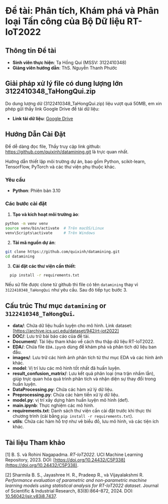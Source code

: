 # Đề tài: Phân tích, Khám phá và Phân loại Tấn công của Bộ Dữ liệu RT-IoT2022

## Thông tin Đề tài

- **Sinh viên thực hiện**: Tạ Hồng Quí (MSSV: 3122410348)  
- **Giảng viên hướng dẫn**: ThS. Nguyễn Thanh Phước  

## Giải pháp xử lý file có dung lượng lớn 3122410348_TaHongQui.zip

Do dung lượng dữ (3122410348_TaHongQui.zip) liệu vượt quá 50MB, em xin phép gửi thầy link Google Drive để tải dữ liệu:  
- **Link tải dữ liệu**: [Google Drive](https://drive.google.com/drive/folders/1DsrS40BxXw6Ae5dPOLk1_oi5auzHWjDB?usp=sharing)

## Hướng Dẫn Cài Đặt
Để dễ dàng đọc file, Thầy truy cập link github: https://github.com/quixinh/datamining.git là trực quan nhất. 

Hướng dẫn thiết lập môi trường dự án, bao gồm Python, scikit-learn, TensorFlow, PyTorch và các thư viện phụ thuộc khác.

### Yêu cầu
- **Python**: Phiên bản 3.10

### Các bước cài đặt

1. **Tạo và kích hoạt môi trường ảo**:
  ```bash
  python -m venv venv
  source venv/bin/activate  # Trên macOS/Linux
  venv\Scripts\activate     # Trên Windows
  ```
2. **Tải mã nguồn dự án**:
  ```bash
  git clone https://github.com/quixinh/datamining.git
  cd datamining
  ```
3. **Cài đặt các thư viện cần thiết**:
  ```bash
    pip install -r requirements.txt
  ```
Nếu sử file được clone từ github thì file có tên `datamining` thay vì `3122410348_TaHongQui` như yêu cầu. Sau đó tiếp tục bước 3.
## Cấu trúc Thư mục `datamining` or `3122410348_TaHongQui`.  

- **data/**: Chứa dữ liệu huấn luyện cho mô hình. Link dataset: [https://archive.ics.uci.edu/dataset/942/rt-iot2022]
- **DOC/**: Lưu trữ bài báo cáo của đề tài.  
- **Document/**: Tài liệu tham khảo về cách thu thập dữ liệu RT-IoT2022.  
- **EDA/**: Chứa file `EDA.ipynb` dùng để khám phá và phân tích dữ liệu ban đầu.  
- **images/**: Lưu trữ các hình ảnh phân tích từ thư mục EDA và các hình ảnh khác.  
- **model**: Vị trí lưu các mô hình tốt nhất đã huấn luyện.  
- **result_confusion_matrix/**: Lưu kết quả phân loại (ma trận nhầm lẫn), giúp trực quan hóa quá trình phân tích và nhận diện sự thay đổi trong huấn luyện.  
- **DataProcessing.py**: Chứa các hàm xử lý dữ liệu.  
- **Preprocessing.py**: Chứa các hàm tiền xử lý dữ liệu. 
- **model.py**: vị trí xây dựng hàm huấn luyện mô hình (def).  
- **main.ipynb**: Thực nghiệm các mô hình.   
- **requirements.txt**: Danh sách thư viện cần cài đặt trước khi thực thi chương trình (cài bằng `pip install -r requirements.txt`).  
- **utils**: Chứa các hàm hỗ trợ như vẽ biểu đồ, lưu mô hình, và các tiện ích khác.  

## Tài liệu Tham khảo

[1] B. S. và Rohini Nagapadma. *RT-IoT2022*. UCI Machine Learning Repository, 2023. DOI: [https://doi.org/10.24432/C5P338](https://doi.org/10.24432/C5P338).  

[2] Sharmila B. S., Jayashree H. R., Pradeep R., và Vijayalakshmi R. *Performance evaluation of parametric and non-parametric machine learning models using statistical analysis for RT-IoT2022 dataset*. Journal of Scientific & Industrial Research, 83(8):864–872, 2024. DOI: [10.56042/jsir.v83i8.7437](https://doi.org/10.56042/jsir.v83i8.7437).